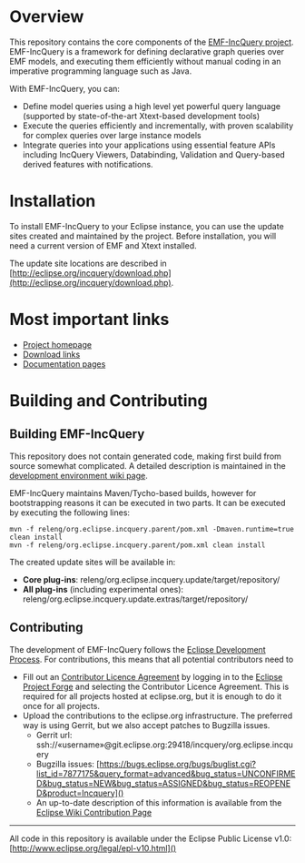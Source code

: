 # Overview

This repository contains the core components of the [EMF-IncQuery project](http://eclipse.org/incquery).  EMF-IncQuery is a framework for defining declarative graph queries over EMF models, and executing them efficiently without manual coding in an imperative programming language such as Java.

With EMF-IncQuery, you can:

* Define model queries using a high level yet powerful query language (supported by state-of-the-art Xtext-based development tools)
* Execute the queries efficiently and incrementally, with proven scalability for complex queries over large instance models
* Integrate queries into your applications using essential feature APIs including IncQuery Viewers, Databinding, Validation and Query-based derived features with notifications.

# Installation
To install EMF-IncQuery to your Eclipse instance, you can use the update sites created and maintained by the project. Before installation, you will need a current version of EMF and Xtext installed.

The update site locations are described in [http://eclipse.org/incquery/download.php](http://eclipse.org/incquery/download.php).

# Most important links

 * [Project homepage](http://eclipse.org/incquery)
 * [Download links](http://http://eclipse.org/incquery/download.php)
 * [Documentation pages](http://wiki.eclipse.org/EMFIncQuery)

# Building and Contributing

## Building EMF-IncQuery
This repository does not contain generated code, making first build from source somewhat complicated. A detailed description is maintained in the [development environment wiki page](http://wiki.eclipse.org/EMFIncQuery/DeveloperDocumentation/DevEnvironment).

EMF-IncQuery maintains Maven/Tycho-based builds, however for bootstrapping reasons it can be executed in two parts. It can be executed by executing the following lines:

    mvn -f releng/org.eclipse.incquery.parent/pom.xml -Dmaven.runtime=true clean install    
    mvn -f releng/org.eclipse.incquery.parent/pom.xml clean install
    
The created update sites will be available in:

  * **Core plug-ins**: releng/org.eclipse.incquery.update/target/repository/
  * **All plug-ins** (including experimental ones): releng/org.eclipse.incquery.update.extras/target/repository/

## Contributing

The development of EMF-IncQuery follows the [Eclipse Development Process](http://www.eclipse.org/projects/dev_process/development_process.php). For contributions, this means that all potential contributors need to

 * Fill out an [Contributor Licence Agreement](http://www.eclipse.org/legal/CLA.php) by logging in to the [Eclipse Project Forge](https://projects.eclipse.org/user/login/sso) and selecting the Contributor Licence Agreement. This is required for all projects hosted at eclipse.org, but it is enough to do it once for all projects.
 * Upload the contributions to the eclipse.org infrastructure. The preferred way is using Gerrit, but we also accept patches to Bugzilla issues. 
   * Gerrit url: ssh://«username»@git.eclipse.org:29418/incquery/org.eclipse.incquery
   * Bugzilla issues: [https://bugs.eclipse.org/bugs/buglist.cgi?list_id=7877175&query_format=advanced&bug_status=UNCONFIRMED&bug_status=NEW&bug_status=ASSIGNED&bug_status=REOPENED&product=Incquery]()
   * An up-to-date description of this information is available from the [Eclipse Wiki Contribution Page](http://wiki.eclipse.org/Development_Resources/Contributing_via_Git)

----
All code in this repository is available under the Eclipse Public License v1.0: [http://www.eclipse.org/legal/epl-v10.html]()
